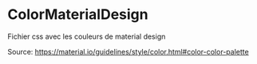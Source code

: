 # ColorMaterialDesign
Fichier css avec les couleurs de material design

Source: https://material.io/guidelines/style/color.html#color-color-palette
